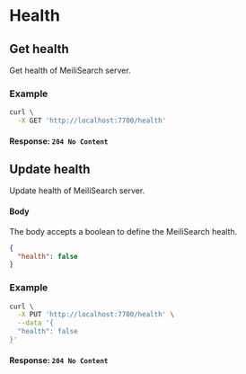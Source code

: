 # Health

## Get health
<RouteHighlighter method="GET" route="/health"/>

Get health of MeiliSearch server.

### Example

```bash
curl \
  -X GET 'http://localhost:7700/health'
```

#### Response: `204 No Content`

## Update health

<RouteHighlighter method="PUT" route="/health"/>

Update health of MeiliSearch server.

#### Body

The body accepts a boolean to define the MeiliSearch health.

```json
{
  "health": false
}
```

### Example

```bash
curl \
  -X PUT 'http://localhost:7700/health' \
  --data '{
  "health": false
}'
```

#### Response: `204 No Content`
